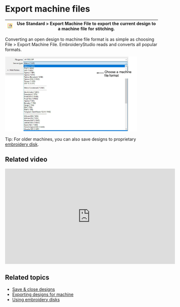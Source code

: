 # Export machine files

| ![ExportMachineFile.png](assets/ExportMachineFile.png) | Use Standard > Export Machine File to export the current design to a machine file for stitching. |
| ------------------------------------------------------ | ------------------------------------------------------------------------------------------------ |

Converting an open design to machine file format is as simple as choosing File > Export Machine File. EmbroideryStudio reads and converts all popular formats.

![ExportMachineFile00103.png](assets/ExportMachineFile00103.png)

Tip: For older machines, you can also save designs to proprietary [embroidery disk](../../glossary/glossary).

## Related video

<iframe src="https://www.youtube.com/embed/D00qxjDb5lQ" frameborder="0" 
		 allow="accelerometer; autoplay; clipboard-write; encrypted-media; gyroscope; picture-in-picture" 
		 allowfullscreen="" style="width: 560px; height: 315px;">
<p>&#160;</p>
</iframe>

## Related topics

- [Save & close designs](../../Basics/basics/Save_close_designs)
- [Exporting designs for machine](../../Production/output/Exporting_designs_for_machine)
- [Using embroidery disks](../../Production/output/Using_embroidery_disks)
